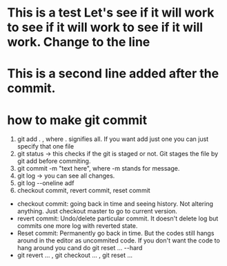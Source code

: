 # This is a test Let's see if it will work to see if it will work to see if it will work. Change to the line
# This is a second line added after the commit.
# how to make git commit
 1. git add . , where . signifies all. If you want add just one you can just specify that one file
 2. git status -> this checks if the git is staged or not. Git stages the file by git add before commiting.
 3. git commit -m "text here", where -m stands for message.
 4. git log -> you can see all changes.
 5. git log --oneline adf
 6. checkout commit, revert commit, reset commit
 - checkout commit: going back in time and seeing history. Not altering anything. Just checkout master to go to current version.
 - revert commit: Undo/delete particular commit. It doesn't delete log but commits one more log with reverted state.
 - Reset commit: Permanently go back in time. But the codes still hangs around in the editor as uncommited code.
                 If you don't want the code to hang around you cand do git reset ... --hard
 - git revert ... , git checkout ... , git reset ...

